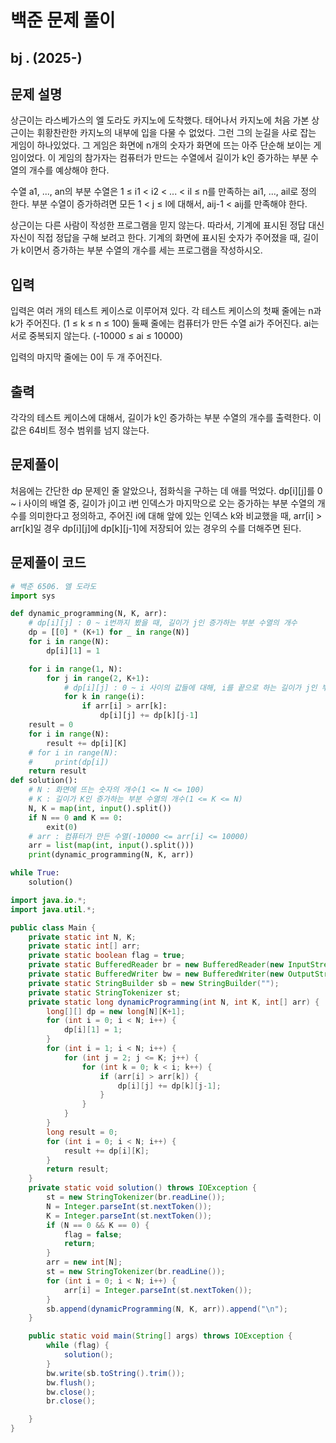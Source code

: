 # 백준 문제 풀이

## bj . (2025-)

## 문제 설명

상근이는 라스베가스의 엘 도라도 카지노에 도착했다. 태어나서 카지노에 처음 가본 상근이는 휘황찬란한 카지노의 내부에 입을 다물 수 없었다. 그런 그의 눈길을 사로 잡는 게임이 하나있었다. 그 게임은 화면에 n개의 숫자가 화면에 뜨는 아주 단순해 보이는 게임이었다. 이 게임의 참가자는 컴퓨터가 만드는 수열에서 길이가 k인 증가하는 부분 수열의 개수를 예상해야 한다.

수열 a1, ..., an의 부분 수열은 1 ≤ i1 < i2 < ... < il ≤ n를 만족하는 ai1, ..., ail로 정의 한다. 부분 수열이 증가하려면 모든 1 < j ≤ l에 대해서, aij-1 < aij를 만족해야 한다.

상근이는 다른 사람이 작성한 프로그램을 믿지 않는다. 따라서, 기계에 표시된 정답 대신 자신이 직접 정답을 구해 보려고 한다. 기계의 화면에 표시된 숫자가 주어졌을 때, 길이가 k이면서 증가하는 부분 수열의 개수를 세는 프로그램을 작성하시오.

## 입력

입력은 여러 개의 테스트 케이스로 이루어져 있다. 각 테스트 케이스의 첫째 줄에는 n과 k가 주어진다. (1 ≤ k ≤ n ≤ 100) 둘째 줄에는 컴퓨터가 만든 수열 ai가 주어진다. ai는 서로 중복되지 않는다. (-10000 ≤ ai ≤ 10000)

입력의 마지막 줄에는 0이 두 개 주어진다.

## 출력

각각의 테스트 케이스에 대해서, 길이가 k인 증가하는 부분 수열의 개수를 출력한다. 이 값은 64비트 정수 범위를 넘지 않는다.

## 문제풀이

처음에는 간단한 dp 문제인 줄 알았으나, 점화식을 구하는 데 애를 먹었다. dp[i][j]를 0 ~ i 사이의 배열 중, 길이가 j이고 i번 인덱스가 마지막으로 오는 증가하는 부분 수열의 개수를 의미한다고 정의하고, 주어진 i에 대해 앞에 있는 인덱스 k와 비교했을 때, arr[i] > arr[k]일 경우 dp[i][j]에 dp[k][j-1]에 저장되어 있는 경우의 수를 더해주면 된다.

## 문제풀이 코드

```python
# 백준 6506. 엘 도라도
import sys

def dynamic_programming(N, K, arr):
    # dp[i][j] : 0 ~ i번까지 봤을 때, 길이가 j인 증가하는 부분 수열의 개수
    dp = [[0] * (K+1) for _ in range(N)]
    for i in range(N):
        dp[i][1] = 1

    for i in range(1, N):
        for j in range(2, K+1):
            # dp[i][j] : 0 ~ i 사이의 값들에 대해, i를 끝으로 하는 길이가 j인 부분 수열 개수
            for k in range(i):
                if arr[i] > arr[k]:
                    dp[i][j] += dp[k][j-1]
    result = 0
    for i in range(N):
        result += dp[i][K]
    # for i in range(N):
    #     print(dp[i])
    return result
def solution():
    # N : 화면에 뜨는 숫자의 개수(1 <= N <= 100)
    # K : 길이가 K인 증가하는 부분 수열의 개수(1 <= K <= N)
    N, K = map(int, input().split())
    if N == 0 and K == 0:
        exit(0)
    # arr : 컴퓨터가 만든 수열(-10000 <= arr[i] <= 10000)
    arr = list(map(int, input().split()))
    print(dynamic_programming(N, K, arr))

while True:
    solution()
```

```java
import java.io.*;
import java.util.*;

public class Main {
    private static int N, K;
    private static int[] arr;
    private static boolean flag = true;
    private static BufferedReader br = new BufferedReader(new InputStreamReader(System.in));
    private static BufferedWriter bw = new BufferedWriter(new OutputStreamWriter(System.out));
    private static StringBuilder sb = new StringBuilder("");
    private static StringTokenizer st;
    private static long dynamicProgramming(int N, int K, int[] arr) {
        long[][] dp = new long[N][K+1];
        for (int i = 0; i < N; i++) {
            dp[i][1] = 1;
        }
        for (int i = 1; i < N; i++) {
            for (int j = 2; j <= K; j++) {
                for (int k = 0; k < i; k++) {
                    if (arr[i] > arr[k]) {
                        dp[i][j] += dp[k][j-1];
                    }
                }
            }
        }
        long result = 0;
        for (int i = 0; i < N; i++) {
            result += dp[i][K];
        }
        return result;
    }
    private static void solution() throws IOException {
        st = new StringTokenizer(br.readLine());
        N = Integer.parseInt(st.nextToken());
        K = Integer.parseInt(st.nextToken());
        if (N == 0 && K == 0) {
            flag = false;
            return;
        }
        arr = new int[N];
        st = new StringTokenizer(br.readLine());
        for (int i = 0; i < N; i++) {
            arr[i] = Integer.parseInt(st.nextToken());
        }
        sb.append(dynamicProgramming(N, K, arr)).append("\n");
    }

    public static void main(String[] args) throws IOException {
        while (flag) {
            solution();
        }
        bw.write(sb.toString().trim());
        bw.flush();
        bw.close();
        br.close();

    }
}
```

